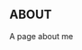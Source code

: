 ## ABOUT
A page about me





<!---
What I like to do as an applied physicist
What I am currently doing
What I want to do
Who I am
Who I work with
Where I came from
What my research today is
--->
